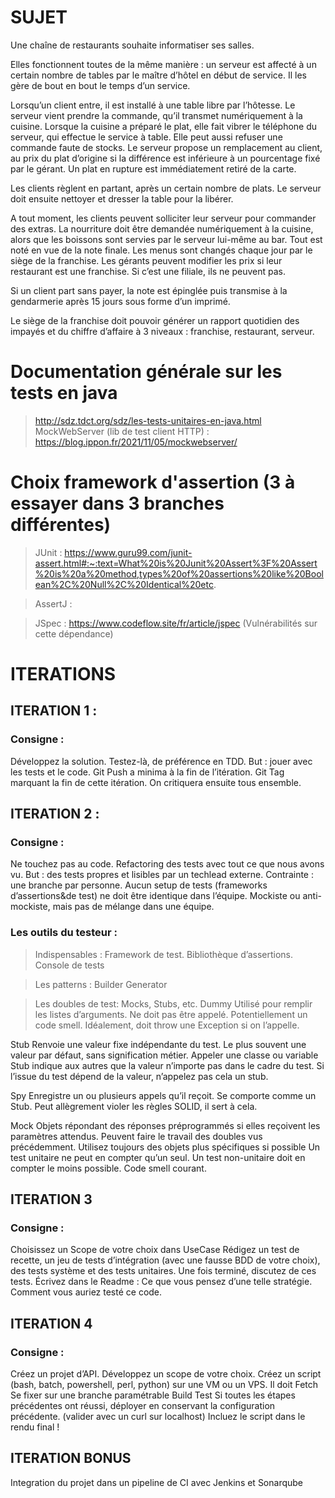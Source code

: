 # SUJET

Une chaîne de restaurants souhaite informatiser ses salles.

Elles fonctionnent toutes de la même manière : un serveur est affecté à un 
certain nombre de tables par le maître d’hôtel en début de service.
Il les gère de bout en bout le temps d’un service.

Lorsqu’un client entre, il est installé à une table libre par l’hôtesse.
Le serveur vient prendre la commande, qu’il transmet numériquement à la cuisine. 
Lorsque la cuisine a préparé le plat, elle fait vibrer le téléphone du serveur, 
qui effectue le service à table. Elle peut aussi refuser une commande faute de stocks. 
Le serveur propose un remplacement au client, au prix du plat d’origine si la 
différence est inférieure à un pourcentage fixé par le gérant. Un plat en rupture 
est immédiatement retiré de la carte.

Les clients règlent en partant, après un certain nombre de plats. 
Le serveur doit ensuite nettoyer et dresser la table pour la libérer.

A tout moment, les clients peuvent solliciter leur serveur pour commander des extras. 
La nourriture doit être demandée numériquement à la cuisine, alors que les boissons 
sont servies par le serveur lui-même au bar. Tout est noté en vue de la note finale.
Les menus sont changés chaque jour par le siège de la franchise. Les gérants peuvent 
modifier les prix si leur restaurant est une franchise. Si c’est une filiale, 
ils ne peuvent pas.

Si un client part sans payer, la note est épinglée puis transmise à la gendarmerie 
après 15 jours sous forme d’un imprimé.

Le siège de la franchise doit pouvoir générer un rapport quotidien des impayés 
et du chiffre d’affaire à 3 niveaux : franchise, restaurant, serveur.

# Documentation générale sur les tests en java
> http://sdz.tdct.org/sdz/les-tests-unitaires-en-java.html
> MockWebServer (lib de test client HTTP) : https://blog.ippon.fr/2021/11/05/mockwebserver/

# Choix framework d'assertion (3 à essayer dans 3 branches différentes)
> JUnit : 
https://www.guru99.com/junit-assert.html#:~:text=What%20is%20Junit%20Assert%3F%20Assert%20is%20a%20method,types%20of%20assertions%20like%20Boolean%2C%20Null%2C%20Identical%20etc.

> AssertJ :

> JSpec : https://www.codeflow.site/fr/article/jspec
(Vulnérabilités sur cette dépendance)

# ITERATIONS 

## ITERATION 1 :
### Consigne :
Développez la solution.
Testez-là, de préférence en TDD.
But : jouer avec les tests et le code.
Git Push a minima à la fin de l’itération.
Git Tag marquant la fin de cette itération.
On critiquera ensuite tous ensemble.

## ITERATION 2 : 
### Consigne :
Ne touchez pas au code.
Refactoring des tests avec tout ce que nous avons vu.
But : des tests propres et lisibles par un techlead externe.
Contrainte : une branche par personne. Aucun setup de tests (frameworks d’assertions&de test) ne doit être identique dans l’équipe.
Mockiste ou anti-mockiste, mais pas de mélange dans une équipe.

### Les outils du testeur :
> Indispensables : 
Framework de test.
Bibliothèque d’assertions.
Console de tests

> Les patterns :
Builder
Generator

> Les doubles de test: Mocks, Stubs, etc.
Dummy
    Utilisé pour remplir les listes d’arguments.
    Ne doit pas être appelé.
    Potentiellement un code smell.
    Idéalement, doit throw une Exception si on l’appelle.

Stub
    Renvoie une valeur fixe indépendante du test.
    Le plus souvent une valeur par défaut, sans signification métier.
    Appeler une classe ou variable Stub indique aux autres que la valeur n’importe pas dans le cadre du test.
    Si l’issue du test dépend de la valeur, n’appelez pas cela un stub.

Spy
    Enregistre un ou plusieurs appels qu’il reçoit.
    Se comporte comme un Stub.
    Peut allègrement violer les règles SOLID, il sert à cela.

Mock
    Objets répondant des réponses préprogrammés si elles reçoivent les paramètres attendus.
    Peuvent faire le travail des doubles vus précédemment.
    Utilisez toujours des objets plus spécifiques si possible
    Un test unitaire ne peut en compter qu’un seul.
    Un test non-unitaire doit en compter le moins possible.
    Code smell courant.


## ITERATION 3 
### Consigne :
Choisissez un Scope de votre choix dans UseCase
Rédigez un test de recette, un jeu de tests d’intégration (avec une fausse BDD de votre choix), des tests système et des tests unitaires.
Une fois terminé, discutez de ces tests. Écrivez dans le Readme :
Ce que vous pensez d’une telle stratégie.
Comment vous auriez testé ce code.

## ITERATION 4
### Consigne :
Créez un projet d’API. Développez un scope de votre choix.
Créez un script (bash, batch, powershell, perl, python) sur une VM ou un VPS.
Il doit 
    Fetch
    Se fixer sur une branche paramétrable
    Build
    Test
    Si toutes les étapes précédentes ont réussi, déployer en conservant la configuration précédente.
    (valider avec un curl sur localhost)
Incluez le script dans le rendu final !


## ITERATION BONUS
Integration du projet dans un pipeline de CI avec Jenkins et Sonarqube
